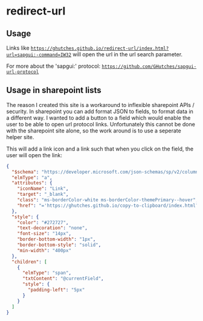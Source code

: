 # redirect-url

## Usage

Links like [`https://ghutches.github.io/redirect-url/index.html?url=sapgui:-command=IW32`](https://ghutches.github.io/redirect-url/index.html?url=https://www.google.com) will open the url in the url search parameter.

For more about the 'sapgui:' protocol: [`https://github.com/GHutches/sapgui-url-protocol`](https://github.com/GHutches/sapgui-url-protocol)


## Usage in sharepoint lists

The reason I created this site is a workaround to inflexible sharepoint APIs / security. In sharepoint you can add format JSON to fields, to format data in a different way. I wanted to add a button to a field which would enable the user to be able to open url protocol links. Unfortunately this cannot be done with the sharepoint site alone, so the work around is to use a seperate helper site.

This will add a link icon and a link such that when you click on the field, the user will open the link:
```json
{
  "$schema": "https://developer.microsoft.com/json-schemas/sp/v2/column-formatting.schema.json",
  "elmType": "a",
  "attributes": {
    "iconName": "Link",
    "target": "_blank",
    "class": "ms-borderColor-white ms-borderColor-themePrimary--hover",
    "href": "='https://ghutches.github.io/copy-to-clipboard/index.html?url=' + @currentField"
  },
  "style": {
    "color": "#272727",
    "text-decoration": "none",
    "font-size": "14px",
    "border-bottom-width": "1px",
    "border-bottom-style": "solid",
    "min-width": "400px"
  },
  "children": [
    {
      "elmType": "span",
      "txtContent": "@currentField",
      "style": {
        "padding-left": "5px"
      }
    }
  ]
}
```
